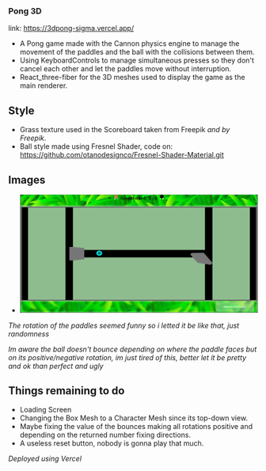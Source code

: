 ### Pong 3D
link: https://3dpong-sigma.vercel.app/
- A Pong game made with the Cannon physics engine to manage the movement of the paddles and the ball with the collisions between them.
- Using KeyboardControls to manage simultaneous presses so they don't cancel each other and let the paddles move without interruption.
- React_three-fiber for the 3D meshes used to display the game as the main renderer.

## Style
- Grass texture used in the Scoreboard taken from Freepik _and by Freepik_.
- Ball style made using Fresnel Shader, code on: https://github.com/otanodesignco/Fresnel-Shader-Material.git


## Images
- ![alt text](./public/ReadmeAssets/image.png)

_The rotation of the paddles seemed funny so i letted it be like that, just randomness_

_Im aware the ball doesn't bounce depending on where the paddle faces but on its positive/negative rotation, im just tired of this, better let it be pretty and ok than perfect and ugly_

## Things remaining to do
- Loading Screen
- Changing the Box Mesh to a Character Mesh since its top-down view.
- Maybe fixing the value of the bounces making all rotations positive and depending on the returned number fixing directions.
- A useless reset button, nobody is gonna play that much.

_Deployed using Vercel_